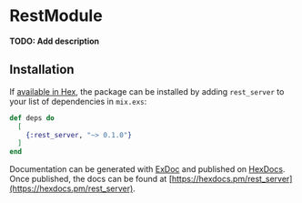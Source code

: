 # RestModule

**TODO: Add description**

## Installation

If [available in Hex](https://hex.pm/docs/publish), the package can be installed
by adding `rest_server` to your list of dependencies in `mix.exs`:

```elixir
def deps do
  [
    {:rest_server, "~> 0.1.0"}
  ]
end
```

Documentation can be generated with [ExDoc](https://github.com/elixir-lang/ex_doc)
and published on [HexDocs](https://hexdocs.pm). Once published, the docs can
be found at [https://hexdocs.pm/rest_server](https://hexdocs.pm/rest_server).

